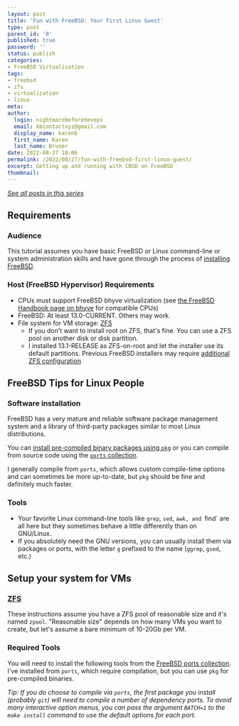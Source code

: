```yaml
---
layout: post
title: 'Fun with FreeBSD: Your First Linux Guest'
type: post
parent_id: '0'
published: true
password: ''
status: publish
categories:
- FreeBSD Virtualization
tags:
- freebsd
- zfs
- virtualization
- linux
meta:
author:
  login: nightmarebeforedevops
  email: kbcontactxyz@gmail.com
  display_name: karenb
  first_name: Karen
  last_name: Bruner
date: 2022-08-27 18:06
permalink: /2022/08/27/fun-with-freebsd-first-linux-guest/
excerpt: Getting up and running with CBSD on FreeBSD
thumbnail: 
---
```


[_See all posts in this series_](/freebsd-virtualization-series/)

## Requirements

### Audience

This tutorial assumes you have basic FreeBSD or Linux command-line or system
administration skills and have gone through the process of
[installing FreeBSD](https://docs.freebsd.org/en/books/handbook/bsdinstall/).

### Host (FreeBSD Hypervisor) Requirements

   * CPUs must support FreeBSD bhyve virtualization (see [the FreeBSD Handbook page on bhyve](https://www.freebsd.org/doc/handbook/virtualization-host-bhyve.html) for compatible CPUs)
   * FreeBSD: At least 13.0-CURRENT. Others may work.
   * File system for VM storage: [ZFS](https://docs.freebsd.org/en/books/handbook/zfs/)
      * If you don't want to install root on ZFS, that's fine. You can use
        a ZFS pool on another disk or disk partition.
      * I installed 13.1-RELEASE as ZFS-on-root and let the installer
        use its default partitions. Previous FreeBSD installers may require
	[additional ZFS configuration](/2020/10/25/adventures-in-freebernetes-installing-freebsd/#xfs-on-root)

## FreeBSD Tips for Linux People

### Software installation

FreeBSD has a very mature and reliable software package management system and
a library of third-party packages similar to most Linux distributions.

You can [install pre-compiled binary packages using
`pkg`](https://docs.freebsd.org/en/books/handbook/ports/#pkgng-intro) or you
can compile from source code using the [`ports`
collection](https://docs.freebsd.org/en/books/handbook/ports/#ports-using).

I generally compile from `ports`, which allows custom compile-time options and
can sometimes be more up-to-date, but `pkg` should be fine and definitely much
faster.

### Tools

   * Your favorite Linux command-line tools like `grep`, `sed`, `awk, and
     `find` are all here but they sometimes behave a little differently than
     on GNU/Linux.
   * If you absolutely need the GNU versions, you can usually install them via
     packages or ports, with the letter `g` prefixed to the name (`ggrep`,
     `gsed`, etc.)




## Setup your system for VMs

### [ZFS](https://docs.freebsd.org/en/books/handbook/zfs/)

These instructions assume you have a ZFS pool of reasonable size and it's
named `zpool`. "Reasonable size" depends on how many VMs you want to create,
but let's assume a bare minimum of 10-20Gb per VM.


### Required Tools 

You will need to install the following tools from the
[FreeBSD ports collection](https://docs.freebsd.org/en/books/handbook/ports/).
I've installed from `ports`, which require compilation, but you can use `pkg`
for pre-compiled binaries.

_Tip: If you do choose to compile via `ports`, the first package you install
(probably `git`) will need to compile a number of dependency ports. To avoid
many interactive option menus, you can pass the argument `BATCH=1` to the
`make install` command to use the default options for each port._


